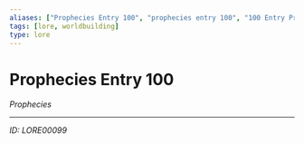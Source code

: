 ```yaml
---
aliases: ["Prophecies Entry 100", "prophecies entry 100", "100 Entry Prophecies"]
tags: [lore, worldbuilding]
type: lore
---
```


# Prophecies Entry 100

*Prophecies*

---
*ID: LORE00099*